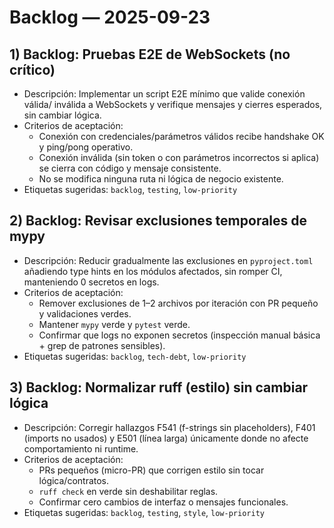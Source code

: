 # Backlog — 2025-09-23

## 1) Backlog: Pruebas E2E de WebSockets (no crítico)
- Descripción: Implementar un script E2E mínimo que valide conexión válida/ inválida a WebSockets y verifique mensajes y cierres esperados, sin cambiar lógica.
- Criterios de aceptación:
  - Conexión con credenciales/parámetros válidos recibe handshake OK y ping/pong operativo.
  - Conexión inválida (sin token o con parámetros incorrectos si aplica) se cierra con código y mensaje consistente.
  - No se modifica ninguna ruta ni lógica de negocio existente.
- Etiquetas sugeridas: `backlog`, `testing`, `low-priority`

## 2) Backlog: Revisar exclusiones temporales de mypy
- Descripción: Reducir gradualmente las exclusiones en `pyproject.toml` añadiendo type hints en los módulos afectados, sin romper CI, manteniendo 0 secretos en logs.
- Criterios de aceptación:
  - Remover exclusiones de 1–2 archivos por iteración con PR pequeño y validaciones verdes.
  - Mantener `mypy` verde y `pytest` verde.
  - Confirmar que logs no exponen secretos (inspección manual básica + grep de patrones sensibles).
- Etiquetas sugeridas: `backlog`, `tech-debt`, `low-priority`

## 3) Backlog: Normalizar ruff (estilo) sin cambiar lógica
- Descripción: Corregir hallazgos F541 (f-strings sin placeholders), F401 (imports no usados) y E501 (línea larga) únicamente donde no afecte comportamiento ni runtime.
- Criterios de aceptación:
  - PRs pequeños (micro-PR) que corrigen estilo sin tocar lógica/contratos.
  - `ruff check` en verde sin deshabilitar reglas.
  - Confirmar cero cambios de interfaz o mensajes funcionales.
- Etiquetas sugeridas: `backlog`, `testing`, `style`, `low-priority`
